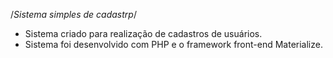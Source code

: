 /*Sistema simples de cadastrp*/

* Sistema criado para realização de cadastros de usuários.
* Sistema foi desenvolvido com PHP e o framework front-end Materialize.

